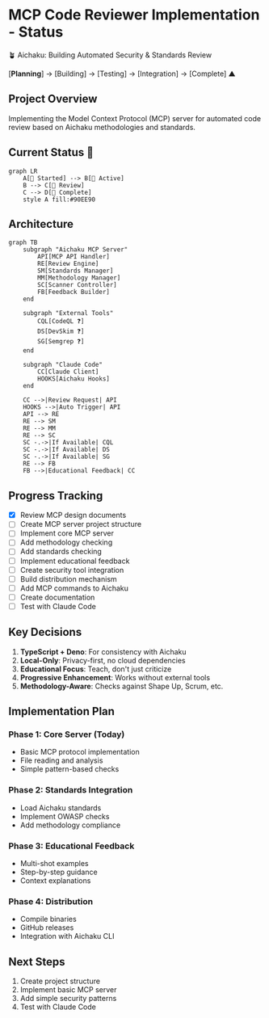 # MCP Code Reviewer Implementation - Status

🪴 Aichaku: Building Automated Security & Standards Review

[**Planning**] → [Building] → [Testing] → [Integration] → [Complete] ▲

## Project Overview

Implementing the Model Context Protocol (MCP) server for automated code review
based on Aichaku methodologies and standards.

## Current Status 🌱

```mermaid
graph LR
    A[🌱 Started] --> B[🌿 Active]
    B --> C[🌳 Review]
    C --> D[🍃 Complete]
    style A fill:#90EE90
```

## Architecture

```mermaid
graph TB
    subgraph "Aichaku MCP Server"
        API[MCP API Handler]
        RE[Review Engine]
        SM[Standards Manager]
        MM[Methodology Manager]
        SC[Scanner Controller]
        FB[Feedback Builder]
    end
    
    subgraph "External Tools"
        CQL[CodeQL ❓]
        DS[DevSkim ❓]
        SG[Semgrep ❓]
    end
    
    subgraph "Claude Code"
        CC[Claude Client]
        HOOKS[Aichaku Hooks]
    end
    
    CC -->|Review Request| API
    HOOKS -->|Auto Trigger| API
    API --> RE
    RE --> SM
    RE --> MM
    RE --> SC
    SC -.->|If Available| CQL
    SC -.->|If Available| DS
    SC -.->|If Available| SG
    RE --> FB
    FB -->|Educational Feedback| CC
```

## Progress Tracking

- [x] Review MCP design documents
- [ ] Create MCP server project structure
- [ ] Implement core MCP server
- [ ] Add methodology checking
- [ ] Add standards checking
- [ ] Implement educational feedback
- [ ] Create security tool integration
- [ ] Build distribution mechanism
- [ ] Add MCP commands to Aichaku
- [ ] Create documentation
- [ ] Test with Claude Code

## Key Decisions

1. **TypeScript + Deno**: For consistency with Aichaku
2. **Local-Only**: Privacy-first, no cloud dependencies
3. **Educational Focus**: Teach, don't just criticize
4. **Progressive Enhancement**: Works without external tools
5. **Methodology-Aware**: Checks against Shape Up, Scrum, etc.

## Implementation Plan

### Phase 1: Core Server (Today)

- Basic MCP protocol implementation
- File reading and analysis
- Simple pattern-based checks

### Phase 2: Standards Integration

- Load Aichaku standards
- Implement OWASP checks
- Add methodology compliance

### Phase 3: Educational Feedback

- Multi-shot examples
- Step-by-step guidance
- Context explanations

### Phase 4: Distribution

- Compile binaries
- GitHub releases
- Integration with Aichaku CLI

## Next Steps

1. Create project structure
2. Implement basic MCP server
3. Add simple security patterns
4. Test with Claude Code
